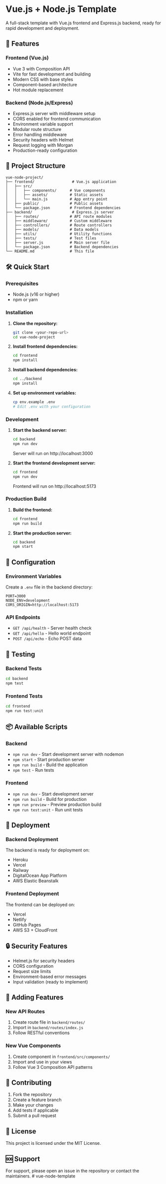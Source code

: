 # Vue.js + Node.js Template

A full-stack template with Vue.js frontend and Express.js backend, ready for rapid development and deployment.

## 🚀 Features

### Frontend (Vue.js)
- Vue 3 with Composition API
- Vite for fast development and building
- Modern CSS with base styles
- Component-based architecture
- Hot module replacement

### Backend (Node.js/Express)
- Express.js server with middleware setup
- CORS enabled for frontend communication
- Environment variable support
- Modular route structure
- Error handling middleware
- Security headers with Helmet
- Request logging with Morgan
- Production-ready configuration

## 📁 Project Structure

```
vue-node-project/
├── frontend/                 # Vue.js application
│   ├── src/
│   │   ├── components/      # Vue components
│   │   ├── assets/          # Static assets
│   │   └── main.js          # App entry point
│   ├── public/              # Public assets
│   └── package.json         # Frontend dependencies
├── backend/                  # Express.js server
│   ├── routes/              # API route modules
│   ├── middleware/          # Custom middleware
│   ├── controllers/         # Route controllers
│   ├── models/              # Data models
│   ├── utils/               # Utility functions
│   ├── tests/               # Test files
│   ├── server.js            # Main server file
│   └── package.json         # Backend dependencies
└── README.md                # This file
```

## 🛠️ Quick Start

### Prerequisites
- Node.js (v16 or higher)
- npm or yarn

### Installation

1. **Clone the repository:**
   ```bash
   git clone <your-repo-url>
   cd vue-node-project
   ```

2. **Install frontend dependencies:**
   ```bash
   cd frontend
   npm install
   ```

3. **Install backend dependencies:**
   ```bash
   cd ../backend
   npm install
   ```

4. **Set up environment variables:**
   ```bash
   cp env.example .env
   # Edit .env with your configuration
   ```

### Development

1. **Start the backend server:**
   ```bash
   cd backend
   npm run dev
   ```
   Server will run on http://localhost:3000

2. **Start the frontend development server:**
   ```bash
   cd frontend
   npm run dev
   ```
   Frontend will run on http://localhost:5173

### Production Build

1. **Build the frontend:**
   ```bash
   cd frontend
   npm run build
   ```

2. **Start the production server:**
   ```bash
   cd backend
   npm start
   ```

## 🔧 Configuration

### Environment Variables

Create a `.env` file in the backend directory:

```env
PORT=3000
NODE_ENV=development
CORS_ORIGIN=http://localhost:5173
```

### API Endpoints

- `GET /api/health` - Server health check
- `GET /api/hello` - Hello world endpoint
- `POST /api/echo` - Echo POST data

## 🧪 Testing

### Backend Tests
```bash
cd backend
npm test
```

### Frontend Tests
```bash
cd frontend
npm run test:unit
```

## 📦 Available Scripts

### Backend
- `npm run dev` - Start development server with nodemon
- `npm start` - Start production server
- `npm run build` - Build the application
- `npm test` - Run tests

### Frontend
- `npm run dev` - Start development server
- `npm run build` - Build for production
- `npm run preview` - Preview production build
- `npm run test:unit` - Run unit tests

## 🚀 Deployment

### Backend Deployment
The backend is ready for deployment on:
- Heroku
- Vercel
- Railway
- DigitalOcean App Platform
- AWS Elastic Beanstalk

### Frontend Deployment
The frontend can be deployed on:
- Vercel
- Netlify
- GitHub Pages
- AWS S3 + CloudFront

## 🔒 Security Features

- Helmet.js for security headers
- CORS configuration
- Request size limits
- Environment-based error messages
- Input validation (ready to implement)

## 📝 Adding Features

### New API Routes
1. Create route file in `backend/routes/`
2. Import in `backend/routes/index.js`
3. Follow RESTful conventions

### New Vue Components
1. Create component in `frontend/src/components/`
2. Import and use in your views
3. Follow Vue 3 Composition API patterns

## 🤝 Contributing

1. Fork the repository
2. Create a feature branch
3. Make your changes
4. Add tests if applicable
5. Submit a pull request

## 📄 License

This project is licensed under the MIT License.

## 🆘 Support

For support, please open an issue in the repository or contact the maintainers. # vue-node-template
